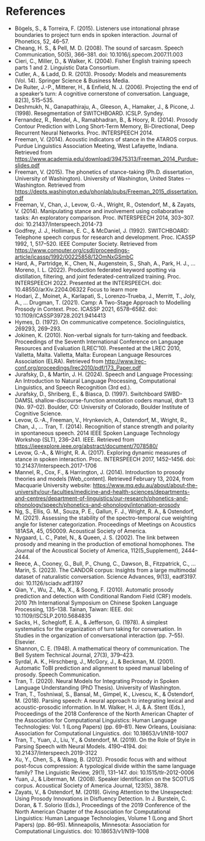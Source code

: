 # References

* Bögels, S., & Torreira, F. (2015). Listeners use intonational phrase boundaries to project turn ends in spoken interaction. Journal of Phonetics, 52, 46–57.
* Cheang, H. S., & Pell, M. D. (2008). The sound of sarcasm. Speech Communication, 50(5), 366–381. doi: 10.1016/j.specom.2007.11.003
* Cieri, C., Miller, D., & Walker, K. (2004). Fisher English training speech parts 1 and 2. Linguistic Data Consortium.
* Cutler, A., & Ladd, D. R. (2013). Prosody: Models and measurements (Vol. 14). Springer Science & Business Media.
* De Ruiter, J.-P., Mitterer, H., & Enfield, N. J. (2006). Projecting the end of a speaker’s turn: A cognitive cornerstone of conversation. Language, 82(3), 515–535.
* Deshmukh, N., Ganapathiraju, A., Gleeson, A., Hamaker, J., & Picone, J. (1998). Resegmentation of SWITCHBOARD. ICSLP. Syndey.
* Fernandez, R., Rendel, A., Ramabhadran, B., & Hoory, R. (2014). Prosody Contour Prediction with Long Short-Term Memory, Bi-Directional, Deep Recurrent Neural Networks. Proc. INTERSPEECH 2014.
* Freeman, V. (2014). Acoustic indicators of stance in the ATAROS corpus. Purdue Linguistics Association Meeting, West Lafayette, Indiana. Retrieved from https://www.academia.edu/download/39475313/Freeman_2014_Purdue-slides.pdf
* Freeman, V. (2015). The phonetics of stance-taking (Ph.D. dissertation, University of Washington). University of Washington, United States -- Washington. Retrieved from https://depts.washington.edu/phonlab/pubs/Freeman_2015_dissertation.pdf
* Freeman, V., Chan, J., Levow, G.-A., Wright, R., Ostendorf, M., & Zayats, V. (2014). Manipulating stance and involvement using collaborative tasks: An exploratory comparison. Proc. INTERSPEECH 2014, 303–307. doi: 10.21437/Interspeech.2014-73
* Godfrey, J. J., Holliman, E. C., & McDaniel, J. (1992). SWITCHBOARD: Telephone speech corpus for research and development. Proc. ICASSP 1992, 1, 517–520. IEEE Computer Society. Retrieved from https://www.computer.org/csdl/proceedings-article/icassp/1992/00225858/12OmNxGSmbC
* Hard, A., Partridge, K., Chen, N., Augenstein, S., Shah, A., Park, H. J., … Moreno, I. L. (2022). Production federated keyword spotting via distillation, filtering, and joint federated-centralized training. Proc. INTERSPEECH 2022. Presented at the INTERSPEECH. doi: 10.48550/arXiv.2204.06322 Focus to learn more
* Hodari, Z., Moinet, A., Karlapati, S., Lorenzo-Trueba, J., Merritt, T., Joly, A., … Drugman, T. (2021). Camp: A Two-Stage Approach to Modelling Prosody in Context. Proc. ICASSP 2021, 6578–6582. doi: 10.1109/ICASSP39728.2021.9414413
* Hymes, D. (1972). On communicative competence. Sociolinguistics, 269293, 269–293.
* Jokinen, K. (2010). Non-verbal signals for turn-taking and feedback. Proceedings of the Seventh International Conference on Language Resources and Evaluation (LREC’10). Presented at the LREC 2010, Valletta, Malta. Valletta, Malta: European Language Resources Association (ELRA). Retrieved from http://www.lrec-conf.org/proceedings/lrec2010/pdf/173_Paper.pdf
* Jurafsky, D., & Martin, J. H. (2024). Speech and Language Processing: An Introduction to Natural Language Processing, Computational Linguistics, and Speech Recognition (3rd ed.).
* Jurafsky, D., Shriberg, E., & Biasca, D. (1997). Switchboard SWBD-DAMSL shallow-discourse-function annotation coders manual, draft 13 (No. 97–02). Boulder, CO: University of Colorado, Boulder Institute of Cognitive Science.
* Levow, G.-A., Freeman, V., Hrynkevich, A., Ostendorf, M., Wright, R., Chan, J., … Tran, T. (2014). Recognition of stance strength and polarity in spontaneous speech. 2014 IEEE Spoken Language Technology Workshop (SLT), 236–241. IEEE. Retrieved from https://ieeexplore.ieee.org/abstract/document/7078580/
* Levow, G.-A., & Wright, R. A. (2017). Exploring dynamic measures of stance in spoken interaction. Proc. INTERSPEECH 2017, 1452–1456. doi: 10.21437/Interspeech.2017-1706
* Mannel, R., Cox, F., & Harrington, J. (2014). Introduction to prosody theories and models [Web_content]. Retrieved February 13, 2024, from Macquarie University website: https://www.mq.edu.au/about/about-the-university/our-faculties/medicine-and-health-sciences/departments-and-centres/department-of-linguistics/our-research/phonetics-and-phonology/speech/phonetics-and-phonology/intonation-prosody
* Ng, S., Ellis, G. M., Souza, P. E., Gallun, F. J., Wright, R. A., & Ostendorf, M. (2021). Assessing the stability of the spectro-temporal cue weighting angle for listener categorization. Proceedings of Meetings on Acoustics 181ASA, 45, 050009. Acoustical Society of America.
* Nygaard, L. C., Patel, N., & Queen, J. S. (2002). The link between prosody and meaning in the production of emotional homophones. The Journal of the Acoustical Society of America, 112(5_Supplement), 2444–2444.
* Reece, A., Cooney, G., Bull, P., Chung, C., Dawson, B., Fitzpatrick, C., … Marin, S. (2023). The CANDOR corpus: Insights from a large multimodal dataset of naturalistic conversation. Science Advances, 9(13), eadf3197. doi: 10.1126/sciadv.adf3197
* Qian, Y., Wu, Z., Ma, X., & Soong, F. (2010). Automatic prosody prediction and detection with Conditional Random Field (CRF) models. 2010 7th International Symposium on Chinese Spoken Language Processing, 135–138. Tainan, Taiwan: IEEE. doi: 10.1109/ISCSLP.2010.5684835
* Sacks, H., Schegloff, E. A., & Jefferson, G. (1978). A simplest systematics for the organization of turn taking for conversation. In Studies in the organization of conversational interaction (pp. 7–55). Elsevier.
* Shannon, C. E. (1948). A mathematical theory of communication. The Bell System Technical Journal, 27(3), 379–423.
* Syrdal, A. K., Hirschberg, J., McGory, J., & Beckman, M. (2001). Automatic ToBI prediction and alignment to speed manual labeling of prosody. Speech Communication.
* Tran, T. (2020). Neural Models for Integrating Prosody in Spoken Language Understanding (PhD Thesis). University of Washington.
* Tran, T., Toshniwal, S., Bansal, M., Gimpel, K., Livescu, K., & Ostendorf, M. (2018). Parsing speech: A neural approach to integrating lexical and acoustic-prosodic information. In M. Walker, H. Ji, & A. Stent (Eds.), Proceedings of the 2018 Conference of the North American Chapter of the Association for Computational Linguistics: Human Language Technologies: Vol. 1 (Long Papers) (pp. 69–81). New Orleans, Louisiana: Association for Computational Linguistics. doi: 10.18653/v1/N18-1007
* Tran, T., Yuan, J., Liu, Y., & Ostendorf, M. (2019). On the Role of Style in Parsing Speech with Neural Models. 4190–4194. doi: 10.21437/Interspeech.2019-3122
* Xu, Y., Chen, S., & Wang, B. (2012). Prosodic focus with and without post-focus compression: A typological divide within the same language family? The Linguistic Review, 29(1), 131–147. doi: 10.1515/tlr-2012-0006
* Yuan, J., & Liberman, M. (2008). Speaker identification on the SCOTUS corpus. Acoustical Society of America Journal, 123(5), 3878.
* Zayats, V., & Ostendorf, M. (2019). Giving Attention to the Unexpected: Using Prosody Innovations in Disfluency Detection. In J. Burstein, C. Doran, & T. Solorio (Eds.), Proceedings of the 2019 Conference of the North American Chapter of the Association for Computational Linguistics: Human Language Technologies, Volume 1 (Long and Short Papers) (pp. 86–95). Minneapolis, Minnesota: Association for Computational Linguistics. doi: 10.18653/v1/N19-1008

